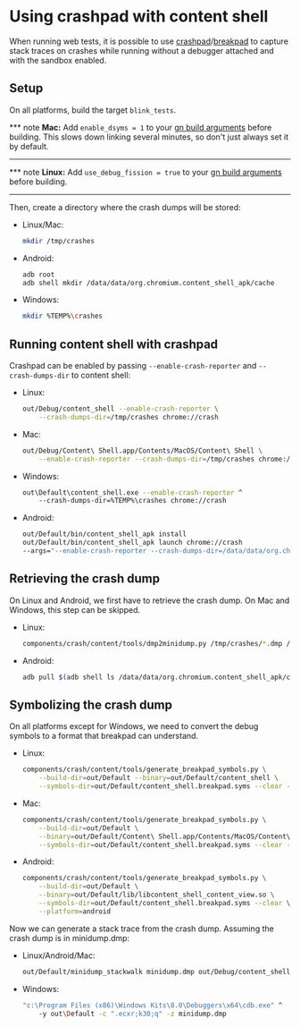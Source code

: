 # Using crashpad with content shell

When running web tests, it is possible to use
[crashpad](../third_party/crashpad/)/[breakpad](../../third_party/breakpad/) to
capture stack traces on crashes while running without a debugger attached and
with the sandbox enabled.

## Setup

On all platforms, build the target `blink_tests`.

*** note
**Mac:** Add `enable_dsyms = 1` to your [gn build
arguments](https://gn.googlesource.com/gn/+/master/docs/quick_start.md) before
building. This slows down linking several minutes, so don't just always set it
by default.
***

*** note
**Linux:** Add `use_debug_fission = true` to your [gn build
arguments](https://gn.googlesource.com/gn/+/master/docs/quick_start.md) before
building.
***

Then, create a directory where the crash dumps will be stored:

* Linux/Mac:
  ```bash
  mkdir /tmp/crashes
  ```
* Android:
  ```bash
  adb root
  adb shell mkdir /data/data/org.chromium.content_shell_apk/cache
  ```
* Windows:
  ```bash
  mkdir %TEMP%\crashes
  ```

## Running content shell with crashpad

Crashpad can be enabled by passing `--enable-crash-reporter` and
`--crash-dumps-dir` to content shell:

* Linux:
  ```bash
  out/Debug/content_shell --enable-crash-reporter \
      --crash-dumps-dir=/tmp/crashes chrome://crash
  ```
* Mac:
  ```bash
  out/Debug/Content\ Shell.app/Contents/MacOS/Content\ Shell \
      --enable-crash-reporter --crash-dumps-dir=/tmp/crashes chrome://crash
  ```
* Windows:
  ```bash
  out\Default\content_shell.exe --enable-crash-reporter ^
      --crash-dumps-dir=%TEMP%\crashes chrome://crash
  ```
* Android:
  ```bash
  out/Default/bin/content_shell_apk install
  out/Default/bin/content_shell_apk launch chrome://crash
  --args="--enable-crash-reporter --crash-dumps-dir=/data/data/org.chromium.content_shell_apk/cache"
  ```

## Retrieving the crash dump

On Linux and Android, we first have to retrieve the crash dump. On Mac and
Windows, this step can be skipped.

* Linux:
  ```bash
  components/crash/content/tools/dmp2minidump.py /tmp/crashes/*.dmp /tmp/minidump
  ```
* Android:
  ```bash
  adb pull $(adb shell ls /data/data/org.chromium.content_shell_apk/cache/pending/*.dmp) /tmp/chromium-renderer-minidump.dmp
  ```

## Symbolizing the crash dump

On all platforms except for Windows, we need to convert the debug symbols to a
format that breakpad can understand.

* Linux:
  ```bash
  components/crash/content/tools/generate_breakpad_symbols.py \
      --build-dir=out/Default --binary=out/Default/content_shell \
      --symbols-dir=out/Default/content_shell.breakpad.syms --clear --jobs=16
  ```
* Mac:
  ```bash
  components/crash/content/tools/generate_breakpad_symbols.py \
      --build-dir=out/Default \
      --binary=out/Default/Content\ Shell.app/Contents/MacOS/Content\ Shell \
      --symbols-dir=out/Default/content_shell.breakpad.syms --clear --jobs=16
  ```
* Android:
  ```bash
  components/crash/content/tools/generate_breakpad_symbols.py \
      --build-dir=out/Default \
      --binary=out/Default/lib/libcontent_shell_content_view.so \
      --symbols-dir=out/Default/content_shell.breakpad.syms --clear \
      --platform=android
  ```

Now we can generate a stack trace from the crash dump. Assuming the crash dump
is in minidump.dmp:

* Linux/Android/Mac:
  ```bash
  out/Default/minidump_stackwalk minidump.dmp out/Debug/content_shell.breakpad.syms
  ```
* Windows:
  ```bash
  "c:\Program Files (x86)\Windows Kits\8.0\Debuggers\x64\cdb.exe" ^
      -y out\Default -c ".ecxr;k30;q" -z minidump.dmp
  ```
